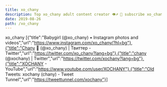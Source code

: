 ```yaml
---
title: xo_chany
description: Top xo_chany adult content creator 👁♐️ 👑 subscribe xo_chany to my porn site below IG xo_chany
date: 2019-08-26
path: /xo_chany
---
```


xo_chany
[{"title":"Babygirl (@xo_chany) • Instagram photos and videos","url":"https://www.instagram.com/xo_chany/?hl=bg"},{"title":"Chany 🤎 (@xo_chany) | Твиттер - Twitter","url":"https://twitter.com/xo_chany?lang=bg"},{"title":"chany (@xochany) | Twitter","url":"https://twitter.com/xochany?lang=bg"},{"title":"XOCHANY - YouTube","url":"https://www.youtube.com/user/XOCHANY"},{"title":"Old Tweets: xochany (chany) - Tweet Tunnel","url":"https://tweettunnel.com/xochany"}]


